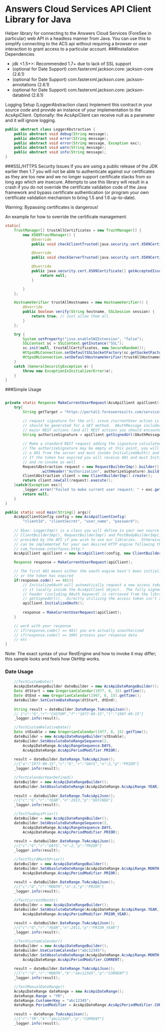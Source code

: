 Answers Cloud Services API Client Library for Java
===================
Helper library for connecting to the Answers Cloud Services (ForeSee in particular) web API in a headless manner from Java. You can use this to simplify connecting to the ACS api without requiring a browser or user interaction to grant access to a particular account.
###Installation
Dependencies
 - jdk <1.5+>: Recommended 1.7+ due to lack of SSL support
 - (optional for Date Support) com.fasterxml.jackson.core: jackson-core (2.6.1)
 - (optional for Date Support) com.fasterxml.jackson.core: jackson-annotations (2.6.1)
 - (optional for Date Support) com.fasterxml.jackson.core: jackson-databind (2.6.1)

Logging Setup (LoggerAbstraction class)
Implement this contract in your source code and provide an instance of your implementation
to the AcsApiClient.  Optionally: the AcsApiClient can receive null as a parameter and it will
ignore logging.
```java
public abstract class LoggerAbstraction {
    public abstract void debug(String message);
    public abstract void error(String message);
    public abstract void error(String message, Exception exc);
    public abstract void warn(String message);
    public abstract void info(String message);
}
```

###SSL/HTTPS Security Issues
If you are using a public release of the JDK earlier then 1.7 you will not be able to authenticate against our certificates
as they are too new and we no longer support certificate stacks from so long ago which are insecure.  Attempts to use this library 
will result in a crash if you do not override the certificate validation code of the Java framework and bypass certificate authentication 
(or program your own certificate validation mechanism to bring 1.5 and 1.6 up-to-date).

Warning: Bypassing certificates is dangerous!

An example for how to override the certificate management.
```java
static{
	TrustManager[] trustAllCertificates = new TrustManager[] {
		new X509TrustManager() {
			@Override
			public void checkClientTrusted(java.security.cert.X509Certificate[] x509Certificates, String s) throws CertificateException {}

			@Override
			public void checkServerTrusted(java.security.cert.X509Certificate[] x509Certificates, String s) throws CertificateException {}

			@Override
			public java.security.cert.X509Certificate[] getAcceptedIssuers() {
				return null;
			}

		}
	};

	HostnameVerifier trustAllHostnames = new HostnameVerifier() {
		@Override
		public boolean verify(String hostname, SSLSession session) {
			return true; // Just allow them all.
		}
	};

	try {
		System.setProperty("jsse.enableSNIExtension", "false");
		SSLContext sc = SSLContext.getInstance("SSL");
		sc.init(null, trustAllCertificates, new SecureRandom());
		HttpsURLConnection.setDefaultSSLSocketFactory(sc.getSocketFactory());
		HttpsURLConnection.setDefaultHostnameVerifier(trustAllHostnames);
	}
	catch (GeneralSecurityException e) {
		throw new ExceptionInInitializerError(e);
	}
}
```

###Simple Usage
```java

private static Response MakeCurrentUserRequest(AcsApiClient apiClient){
	try{
		String getTarget = "https://portal2.foreseeresults.com/services/currentUser/";

		// request signature for the url: since /currentUser action is a GET action signature
		// should be generated for a GET method.  OAuthMessage includes definitions for most
		// major REST actions (and all REST actions you should encounter on Foresee services)
		String authorizeSignature = apiClient.getSignedUrl(OAuthMessage.GET, getTarget);
				
		// Make a standard REST request adding the signature calculated above
		// The authorizeSignature may be empty at this point, you will receive
		// a 401 from the server and must invoke InitializeOAuth() and try again
		// If the token has expired you will receive 401 and must InitializeOAuth()
		// and re-invoke as well
		RequestAbstraction request = new RequestBuilderImp().builder().withUrl(postTarget)
				.withHeader("Authorization", authorizeSignature).build();
		ClientAbstraction client = new ClientBuilderImp().create();
		return client.newCall(request).execute();
	}catch(Exception exc){
		_logger.error("Failed to make current user request: " + exc.getMessage());
		return null;
	}
}

public static void main(String[] args){
	AcsApiClientConfig config = new AcsApiClientConfig(
		"clientId", "clientSecret", "user_name", "password");
		
	// bbax: LoggerImp() is a class you will define in your own source code
	// ClientBuilderImp(), RequestBuilderImp() and PostBodyBuilderImp() are all
	// provided by the API if you wish to use our libraries.  Otherwise the interfaces
	// can be implemented for your own desired HTTP engine following the contracts at:
	// com.foresee.interfaces.http.*
	AcsApiClient apiClient = new AcsApiClient(config, new ClientBuilderImp(), new RequestBuilderImp(), new PostBodyBuilderImp(), new LoggerImp());

	Response response = MakeCurrentUserRequest(apiClient);

	// The first 401 means either the oauth engine hasn't been initialized yet
	// or the token has expired
	if(response.code() == 401){
		// InitializeOAuth will automatically request a new access token and store
		// it locally inside the AcsApiClient object.  The fully signed Authorization
		// header (including OAuth keyword) is retrieved from the library using
		// getSignedUrl().  Directly utilizing the access token isn't recommended
		apiClient.InitializeOAuth();
	
		response = MakeCurrentUserRequest(apiClient);
	}

	// work with your response
	// if(response.code() == 401) you are actually unauthorized
	// if(response.code() == 200) process your response data
	// etc
}

```
Note: The exact syntax of your RestEngine and how to invoke it may differ; this sample
looks and feels how OkHttp works.

### Date Usage
```java
	//TestCustomDate()
	AcsApiDateRangeBuilder dateBuilder = new AcsApiDateRangeBuilder();
	Date dtStart = new GregorianCalendar(1977, 8, 15).getTime();
	Date dtEnd = new GregorianCalendar(1997, 8, 15).getTime();
	dateBuilder.SetCustomDateRange(dtStart, dtEnd);
	
	String result = dateBuilder.DateRange.ToAcsApiJson();
	// {"c":"G","r":"CUSTOM","f":"1977-09-15","l":"1997-09-15"}
	_logger.info(result);

	//TestCustomRelativeDate()
	Date stEnable = new GregorianCalendar(1977, 8, 15).getTime();
	dateBuilder = new AcsApiDateRangeBuilder(stEnable);
	dateBuilder.SetAbsoluteDateRangeSequence(2, 
		AcsApiDateRange.AcsApiRangeSequence.DAYS, 
		AcsApiDateRange.AcsApiPeriodModifier.PRIOR);
		
	result = dateBuilder.DateRange.ToAcsApiJson();
	//{"a":"1977-09-15","c":"G","r":"DAYS","n":2,"p":"PRIOR"}
	_logger.info(result);

	//TestCalendarYearDefined()
	dateBuilder = new AcsApiDateRangeBuilder();
	dateBuilder.SetAbsoluteDateRange(AcsApiDateRange.AcsApiRange.YEAR, 2013);
	
	result = dateBuilder.DateRange.ToAcsApiJson();
	//{"c":"G","r":"YEAR","n":2013,"p":"DEFINED"}
	_logger.info(result);

	//TestTwoDaysPrior()
	dateBuilder = new AcsApiDateRangeBuilder();
	dateBuilder.SetAbsoluteDateRangeSequence(2, 
		AcsApiDateRange.AcsApiRangeSequence.DAYS, 
		AcsApiDateRange.AcsApiPeriodModifier.PRIOR);
	
	result = dateBuilder.DateRange.ToAcsApiJson();
	//{"c":"G","r":"DAYS","n":2,"p":"PRIOR"}
	_logger.info(result);

	//TestThirdMonthPrior()
	dateBuilder = new AcsApiDateRangeBuilder();
	dateBuilder.SetAbsoluteDateRange(AcsApiDateRange.AcsApiRange.MONTH, 3, 
		AcsApiDateRange.AcsApiPeriodModifier.PRIOR);
		
	result = dateBuilder.DateRange.ToAcsApiJson();
	//{"c":"G","r":"MONTH","n":3,"p":"PRIOR"}
	_logger.info(result);

	//TestCurrentMonth()
	dateBuilder = new AcsApiDateRangeBuilder();
	dateBuilder.SetAbsoluteDateRange(AcsApiDateRange.AcsApiRange.YEAR, 2011, 
		AcsApiDateRange.AcsApiPeriodModifier.PRIOR_YEAR);
	
	result = dateBuilder.DateRange.ToAcsApiJson();
	//{"c":"G","r":"YEAR","n":2011,"p":"PRIOR_YEAR"}
	_logger.info(result);

	//TestCustomCalendar()
	dateBuilder = new AcsApiDateRangeBuilder();
	dateBuilder.UseCustomCalendar("abc12345");
	dateBuilder.SetAbsoluteDateRange(AcsApiDateRange.AcsApiRange.MONTH, 0, 
		AcsApiDateRange.AcsApiPeriodModifier.CURRENT);
		
	result = dateBuilder.DateRange.ToAcsApiJson();
	//{"c":"G","r":"MONTH","k":"abc12345","p":"CURRENT"}
	_logger.info(result);

	//TestManualDateRange()
	AcsApiDateRange dateRange = new AcsApiDateRange();
	dateRange.Range = "YR";
	dateRange.CustomerKey = "abc12345";
	dateRange.PeriodModifier = AcsApiDateRange.AcsApiPeriodModifier.CURRENT.toString();
	
	result = dateRange.ToAcsApiJson();
	//{"r":"YR","k":"abc12345","p":"CURRENT"}
	_logger.info(result);
```